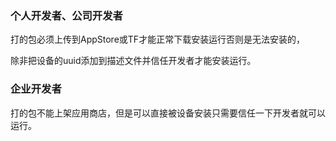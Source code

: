 ### 个人开发者、公司开发者

打的包必须上传到AppStore或TF才能正常下载安装运行否则是无法安装的，

除非把设备的uuid添加到描述文件并信任开发者才能安装运行。

### 企业开发者

打的包不能上架应用商店，但是可以直接被设备安装只需要信任一下开发者就可以运行。

